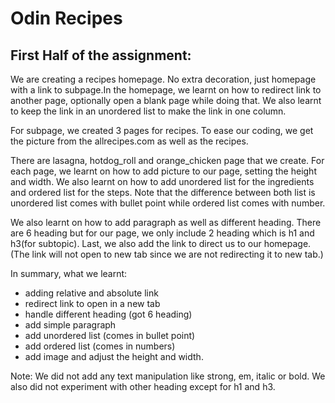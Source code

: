 # Odin Recipes

## First Half of the assignment:

We are creating a recipes homepage. No extra decoration, just homepage with a link to subpage.In the homepage, we learnt on how to redirect link to another page, optionally open a blank page while doing that. We also learnt to keep the link in an unordered list to make the link in one column.

For subpage, we created 3 pages for recipes. To ease our coding, we get the picture from the allrecipes.com as well as the recipes. 

There are lasagna, hotdog_roll and orange_chicken page that we create. For each page, we learnt on how to add picture to our page, setting the height and width. We also learnt on how to add unordered list for the ingredients and ordered list for the steps. Note that the difference between both list is unordered list comes with bullet point while ordered list comes with number. 

We also learnt on how to add paragraph as well as different heading. There are 6 heading but for our page, we only include 2 heading which is h1 and h3(for subtopic). Last, we also add the link to direct us to our homepage. (The link will not open to new tab since we are not redirecting it to new tab.)

In summary, what we learnt:
* adding relative and absolute link 
* redirect link to open in a new tab
* handle different heading (got 6 heading)
* add simple paragraph
* add unordered list (comes in bullet point)
* add ordered list (comes in numbers)
* add image and adjust the height and width.

Note: We did not add any text manipulation like strong, em, italic or bold. We also did not experiment with other heading except for h1 and h3. 
